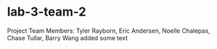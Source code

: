 # lab-3-team-2
Project Team Members: Tyler Rayborn, Eric Andersen, Noelle Chalepas, Chase Tullar, Barry Wang added some text
